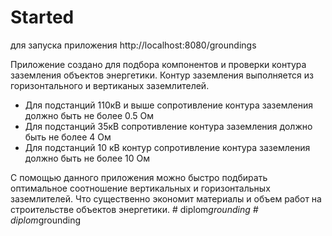 #  Started
для запуска приложения 
http://localhost:8080/groundings


Приложение создано для подбора компонентов и проверки контура заземления объектов энергетики.
Контур заземления выполняется из горизонтального и вертиканых заземлителей. 
- Для подстанций 110кВ и выше сопротивление контура заземления должно быть не более 0.5 Ом
- Для подстанций 35кВ сопротивление контура заземления должно быть не более 4 Ом
- Для подстанций 10 кВ контур сопротивление контура заземления должно быть не более 10 Ом

С помощью данного приложения можно быстро подбирать оптимальное соотношение вертикальных и горизонтальных заземлителей. Что существенно экономит материалы и объем работ на строительстве объектов энергетики.
#   d i p l o m _ g r o u n d i n g  
 #   d i p l o m _ g r o u n d i n g  
 